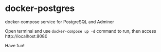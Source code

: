# docker-postgres
docker-compose service for PostgreSQL and Adminer

Open terminal and use `docker-compose up -d` command to run, then access http://localhost:8080

Have fun!